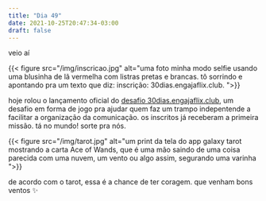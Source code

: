 ```yaml
---
title: "Dia 49"
date: 2021-10-25T20:47:34-03:00
draft: false
---
```


veio aí

{{< figure src="/img/inscricao.jpg" alt="uma foto minha modo selfie usando uma blusinha de lã vermelha com listras pretas e brancas. tô sorrindo e apontando pra um texto que diz: inscrição: 30dias.engajaflix.club. ">}}

hoje rolou o lançamento oficial do [desafio 30dias.engajaflix.club](https://30dias.engajaflix.club), um desafio em forma de jogo pra ajudar quem faz um trampo indepentende a facilitar a organização da comunicação. os inscritos já receberam a primeira missão. tá no mundo! sorte pra nós.

{{< figure src="/img/tarot.jpg" alt="um print da tela do app galaxy tarot mostrando a carta Ace of Wands, que é uma mão saindo de uma coisa parecida com uma nuvem, um vento ou algo assim, segurando uma varinha ">}}

de acordo com o tarot, essa é a chance de ter coragem. que venham bons ventos ✨